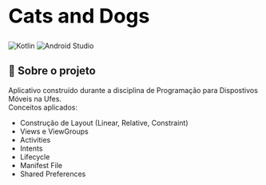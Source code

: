 <div id="top"></div>
<h1 style="color: black; font-weight: bold; font-size: 40px">
Cats and Dogs
</h1>
<div style="display: row">
  <img src="https://img.shields.io/badge/Kotlin-0095D5?style=for-the-badge&logo=kotlin&logoColor=white" alt="Kotlin">
  <img src="https://img.shields.io/badge/Android_Studio-3DDC84?style=for-the-badge&logo=android&logoColor=white" alt="Android Studio">

</div>

<div id="sobre-o-projeto"> </div>

## 📝 Sobre o projeto

Aplicativo construído durante a disciplina de Programação para Dispostivos Móveis na Ufes.
<br>Conceitos aplicados:
<ul>
  <li>
    Construção de Layout (Linear, Relative, Constraint)
  </li>
  <li>
    Views e ViewGroups
  </li>
  <li>
    Activities
  </li>
  <li>
    Intents
  </li>
  <li>
    Lifecycle
  </li>
  <li>
    Manifest File
  </li>
  <li>
    Shared Preferences
  </li>
</ul>
